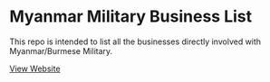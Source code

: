 # Myanmar Military Business List

This repo is intended to list all the businesses directly involved with Myanmar/Burmese Military.

[View Website](https://freedomformyanmar.github.io/military-biz-list/)
